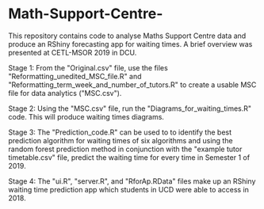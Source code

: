# Math-Support-Centre-

This repository contains code to analyse Maths Support Centre data and produce an RShiny forecasting app for waiting times.
A brief overview was presented at CETL-MSOR 2019 in DCU.

Stage 1: From the "Original.csv" file, use the files "Reformatting_unedited_MSC_file.R" and "Reformatting_term_week_and_number_of_tutors.R" to create a usable MSC file for data analytics ("MSC.csv").

Stage 2: Using the "MSC.csv" file, run the "Diagrams_for_waiting_times.R" code. This will produce waiting times diagrams. 

Stage 3: The "Prediction_code.R" can be used to to identify the best prediction algorithm for waiting times of six algorithms and using the random forest prediction method in conjunction with the "example tutor timetable.csv" file, predict the waiting time for every time in Semester 1 of 2019.

Stage 4: The "ui.R", "server.R", and "RforAp.RData" files make up an RShiny waiting time prediction app which students in UCD were able to access in 2018.
